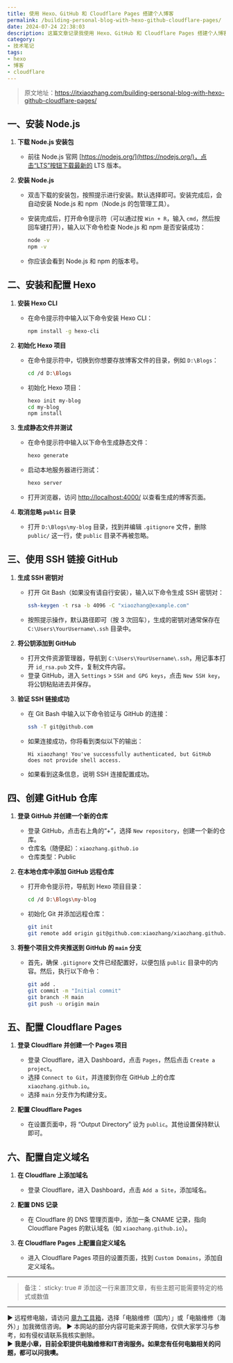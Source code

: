 ```yaml
---
title: 使用 Hexo、GitHub 和 Cloudflare Pages 搭建个人博客
permalink: /building-personal-blog-with-hexo-github-cloudflare-pages/
date: 2024-07-24 22:38:03
description: 这篇文章记录我使用 Hexo、GitHub 和 Cloudflare Pages 搭建个人博客，记录如何安装和配置 Hexo，如何通过 SSH 将项目推送到 GitHub，以及如何在 Cloudflare Pages 部署博客并设置自定义域名。
category:
- 技术笔记
tags:
- hexo
- 博客
- cloudflare
---
```



> 原文地址：<https://itxiaozhang.com/building-personal-blog-with-hexo-github-cloudflare-pages/>  

## 一、安装 Node.js

1. **下载 Node.js 安装包**
   - 前往 Node.js 官网 [https://nodejs.org/](https://nodejs.org/)，点击“LTS”按钮下载最新的 LTS 版本。

2. **安装 Node.js**
   - 双击下载的安装包，按照提示进行安装。默认选择即可。安装完成后，会自动安装 Node.js 和 npm（Node.js 的包管理工具）。
   - 安装完成后，打开命令提示符（可以通过按 `Win + R`，输入 `cmd`，然后按回车键打开），输入以下命令检查 Node.js 和 npm 是否安装成功：

     ```bash
     node -v
     npm -v
     ```

   - 你应该会看到 Node.js 和 npm 的版本号。

## 二、安装和配置 Hexo

1. **安装 Hexo CLI**
   - 在命令提示符中输入以下命令安装 Hexo CLI：

     ```bash
     npm install -g hexo-cli
     ```

2. **初始化 Hexo 项目**
   - 在命令提示符中，切换到你想要存放博客文件的目录，例如 `D:\Blogs`：

     ```bash
     cd /d D:\Blogs
     ```

   - 初始化 Hexo 项目：

     ```bash
     hexo init my-blog
     cd my-blog
     npm install
     ```

3. **生成静态文件并测试**
   - 在命令提示符中输入以下命令生成静态文件：

     ```bash
     hexo generate
     ```

   - 启动本地服务器进行测试：

     ```bash
     hexo server
     ```

   - 打开浏览器，访问 [http://localhost:4000/](http://localhost:4000/) 以查看生成的博客页面。

4. **取消忽略 `public` 目录**
   - 打开 `D:\Blogs\my-blog` 目录，找到并编辑 `.gitignore` 文件，删除 `public/` 这一行，使 `public` 目录不再被忽略。

## 三、使用 SSH 链接 GitHub

1. **生成 SSH 密钥对**
   - 打开 Git Bash（如果没有请自行安装），输入以下命令生成 SSH 密钥对：

     ```bash
     ssh-keygen -t rsa -b 4096 -C "xiaozhang@example.com"
     ```

   - 按照提示操作，默认路径即可（按 3 次回车），生成的密钥对通常保存在 `C:\Users\YourUsername\.ssh` 目录中。

2. **将公钥添加到 GitHub**
   - 打开文件资源管理器，导航到 `C:\Users\YourUsername\.ssh`，用记事本打开 `id_rsa.pub` 文件，复制文件内容。
   - 登录 GitHub，进入 `Settings` > `SSH and GPG keys`，点击 `New SSH key`，将公钥粘贴进去并保存。

3. **验证 SSH 链接成功**
   - 在 Git Bash 中输入以下命令验证与 GitHub 的连接：

     ```bash
     ssh -T git@github.com
     ```

   - 如果连接成功，你将看到类似以下的输出：

     ```plaintext
     Hi xiaozhang! You've successfully authenticated, but GitHub does not provide shell access.
     ```

   - 如果看到这条信息，说明 SSH 连接配置成功。

## 四、创建 GitHub 仓库

1. **登录 GitHub 并创建一个新的仓库**
   - 登录 GitHub，点击右上角的“+”，选择 `New repository`，创建一个新的仓库。
   - 仓库名（随便起）：`xiaozhang.github.io`
   - 仓库类型：Public

2. **在本地仓库中添加 GitHub 远程仓库**
   - 打开命令提示符，导航到 Hexo 项目目录：

     ```bash
     cd /d D:\Blogs\my-blog
     ```

   - 初始化 Git 并添加远程仓库：

     ```bash
     git init
     git remote add origin git@github.com:xiaozhang/xiaozhang.github.io.git
     ```

3. **将整个项目文件夹推送到 GitHub 的 `main` 分支**
   - 首先，确保 `.gitignore` 文件已经配置好，以便包括 `public` 目录中的内容。然后，执行以下命令：

     ```bash
     git add .
     git commit -m "Initial commit"
     git branch -M main
     git push -u origin main
     ```

## 五、配置 Cloudflare Pages

1. **登录 Cloudflare 并创建一个 Pages 项目**
   - 登录 Cloudflare，进入 Dashboard，点击 `Pages`，然后点击 `Create a project`。
   - 选择 `Connect to Git`，并连接到你在 GitHub 上的仓库 `xiaozhang.github.io`。
   - 选择 `main` 分支作为构建分支。

2. **配置 Cloudflare Pages**
   - 在设置页面中，将 “Output Directory” 设为 `public`。其他设置保持默认即可。

## 六、配置自定义域名

1. **在 Cloudflare 上添加域名**
   - 登录 Cloudflare，进入 Dashboard，点击 `Add a Site`，添加域名。

2. **配置 DNS 记录**
   - 在 Cloudflare 的 DNS 管理页面中，添加一条 CNAME 记录，指向 Cloudflare Pages 的默认域名（如 `xiaozhang.github.io`）。

3. **在 Cloudflare Pages 上配置自定义域名**
   - 进入 Cloudflare Pages 项目的设置页面，找到 `Custom Domains`，添加自定义域名。

---

> 备注：
> sticky: true  # 添加这一行来置顶文章，有些主题可能需要特定的格式或数值

---
▶ 远程修电脑，请访问 [章九工具箱](https://zhang9.com/)，选择「电脑维修（国内）」或「电脑维修（海外）」加我微信咨询。 
▶ 本网站的部分内容可能来源于网络，仅供大家学习与参考，如有侵权请联系我核实删除。  
▶ **我是小章，目前全职提供电脑维修和IT咨询服务。如果您有任何电脑相关的问题，都可以问我噢。**  
